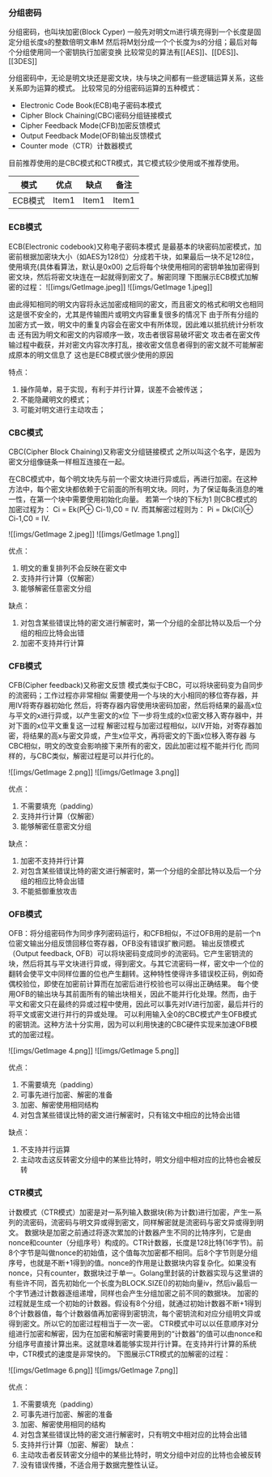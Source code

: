 ### 分组密码
分组密码，也叫块加密(Block Cyper)
一般先对明文m进行填充得到一个长度是固定分组长度s的整数倍明文串M
然后将M划分成一个个长度为s的分组；最后对每个分组使用同一个密钥执行加密变换
比较常见的算法有[[AES]]、[[DES]]、[[3DES]]

分组密码中，无论是明文块还是密文块，块与块之间都有一些逻辑运算关系，这些关系即为运算的模式。 
比较常见的分组密码运算的五种模式： 

- Electronic Code Book(ECB)电子密码本模式 
- Cipher Block Chaining(CBC)密码分组链接模式 
- Cipher Feedback Mode(CFB)加密反馈模式 
- Output Feedback Mode(OFB)输出反馈模式 
- Counter mode（CTR）计数器模式 

目前推荐使用的是CBC模式和CTR模式，其它模式较少使用或不推荐使用。 

| 模式  | 优点   | 缺点   | 备注|
|-------------- | -------------- | -------------- | -------------- |
| ECB模式     | Item1     | Item1     | Item1     |


### ECB模式
ECB(Electronic codebook)又称电子密码本模式
    是最基本的块密码加密模式，加密前根据加密块大小（如AES为128位）分成若干块，如果最后一块不足128位，使用填充(具体看算法，默认是0x00)
    之后将每个块使用相同的密钥单独加密得到密文块，然后将密文块连在一起就得到密文了。解密同理
下图展示ECB模式加解密的过程：
![[imgs/GetImage.jpeg]]
![[imgs/GetImage 1.jpeg]]

由此得知相同的明文内容将永远加密成相同的密文，而且密文的格式和明文也相同
这是很不安全的，尤其是传输图片或明文内容重复很多的情况下
由于所有分组的加密方式一致，明文中的重复内容会在密文中有所体现，因此难以抵抗统计分析攻击
还有因为明文和密文的内容顺序一致，攻击者很容易破坏密文
攻击者在密文传输过程中截获，并对密文内容次序打乱，接收密文信息者得到的密文就不可能解密成原本的明文信息了
这也是ECB模式很少使用的原因

特点： 
1. 操作简单，易于实现，有利于并行计算，误差不会被传送； 
2. 不能隐藏明文的模式； 
3. 可能对明文进行主动攻击； 

### CBC模式
CBC(Cipher Block Chaining)又称密文分组链接模式
之所以叫这个名字，是因为密文分组像链条一样相互连接在一起。 

在CBC模式中，每个明文块先与前一个密文块进行异或后，再进行加密。在这种方法中，每个密文块都依赖于它前面的所有明文块。同时，为了保证每条消息的唯一性，在第一个块中需要使用初始化向量。 
若第一个块的下标为1
则CBC模式的加密过程为：
    Ci = Ek(P⊕ Ci-1),C0 = IV. 
而其解密过程则为： 
    Pi = Dk(Ci)⊕ Ci-1,C0 = IV.

![[imgs/GetImage 2.jpeg]]
![[imgs/GetImage 1.png]]

优点： 

1. 明文的重复排列不会反映在密文中 
2. 支持并行计算（仅解密） 
3. 能够解密任意密文分组 

缺点： 
1. 对包含某些错误比特的密文进行解密时，第一个分组的全部比特以及后一个分组的相应比特会出错 
2. 加密不支持并行计算 

### CFB模式
CFB(Cipher feedback)又称密文反馈
模式类似于CBC，可以将块密码变为自同步的流密码；工作过程亦非常相似
需要使用一个与块的大小相同的移位寄存器，并用IV将寄存器初始化
然后，将寄存器内容使用块密码加密，然后将结果的最高x位与平文的x进行异或，以产生密文的x位
下一步将生成的x位密文移入寄存器中，并对下面的x位平文重复这一过程
解密过程与加密过程相似，以IV开始，对寄存器加密，将结果的高x与密文异或，产生x位平文，再将密文的下面x位移入寄存器
与CBC相似，明文的改变会影响接下来所有的密文，因此加密过程不能并行化
而同样的，与CBC类似，解密过程是可以并行化的。 

![[imgs/GetImage 2.png]]
![[imgs/GetImage 3.png]]

优点： 
1. 不需要填充（padding） 
2. 支持并行计算（仅解密） 
3. 能够解密任意密文分组 

缺点： 
1. 加密不支持并行计算 
2. 对包含某些错误比特的密文进行解密时，第一个分组的全部比特以及后一个分组的相应比特会出错 
3. 不能抵御重放攻击 

### OFB模式
OFB：将分组密码作为同步序列密码运行，和CFB相似，不过OFB用的是前一个n位密文输出分组反馈回移位寄存器，OFB没有错误扩散问题。 
输出反馈模式（Output feedback, OFB）可以将块密码变成同步的流密码。它产生密钥流的块，然后将其与平文块进行异或，得到密文。与其它流密码一样，密文中一个位的翻转会使平文中同样位置的位也产生翻转。这种特性使得许多错误校正码，例如奇偶校验位，即使在加密前计算而在加密后进行校验也可以得出正确结果。 
每个使用OFB的输出块与其前面所有的输出块相关，因此不能并行化处理。然而，由于平文和密文只在最终的异或过程中使用，因此可以事先对IV进行加密，最后并行的将平文或密文进行并行的异或处理。 
可以利用输入全0的CBC模式产生OFB模式的密钥流。这种方法十分实用，因为可以利用快速的CBC硬件实现来加速OFB模式的加密过程。 

![[imgs/GetImage 4.png]]
![[imgs/GetImage 5.png]]

优点： 
1. 不需要填充（padding） 
2. 可事先进行加密、解密的准备 
3. 加密、解密使用相同结构 
4. 对包含某些错误比特的密文进行解密时，只有铭文中相应的比特会出错 

缺点： 
1. 不支持并行运算 
2. 主动攻击这反转密文分组中的某些比特时，明文分组中相对应的比特也会被反转 

### CTR模式
计数模式（CTR模式）加密是对一系列输入数据块(称为计数)进行加密，产生一系列的流密码，流密码与明文异或得到密文，同样解密就是流密码与密文异或得到明文。 
数据块是加密之前通过将逐次累加的计数器产生不同的比特序列，它是由nonce和counter（分组序号）构成的。CTR计数器，长度是128比特(16字节)。前8个字节是叫做nonce的初始值，这个值每次加密都不相同。后8个字节则是分组序号，也就是不断+1得到的值。nonce的作用是让数据块内容复杂化。如果没有nonce，只有counter，数据块过于单一。Golang里封装的计数器实现与这里讲的有些许不同，首先初始化一个长度为BLOCK.SIZE()的初始向量iv，然后iv最后一个字节通过计数器逐组递增，同样也会产生分组加密之前不同的数据块。 
加密的过程就是生成一个初始的计数器。假设有8个分组，就通过初始计数器不断+1得到8个计数器值，每个计数器值再加密得到密钥流，每个密钥流和对应分组明文异或得到密文。所以它的加密过程相当于一次一密。 
CTR模式中可以以任意顺序对分组进行加密和解密，因为在加密和解密时需要用到的“计数器”的值可以由nonce和分组序号直接计算出来。这就意味着能够实现并行计算。在支持并行计算的系统中，CTR模式的速度是非常快的。 
下图展示CTR模式的加解密的过程：

![[imgs/GetImage 6.png]]
![[imgs/GetImage 7.png]]

优点： 
1. 不需要填充（padding） 
2. 可事先进行加密、解密的准备 
3. 加密、解密使用相同的结构 
4. 对包含某些错误比特的密文进行解密时，只有明文中相对应的比特会出错 
5. 支持并行计算（加密、解密） 
缺点： 
1. 主动攻击者反转密文分组中的某些比特时，明文分组中对应的比特也会被反转 
2. 没有错误传播，不适合用于数据完整性认证。 
